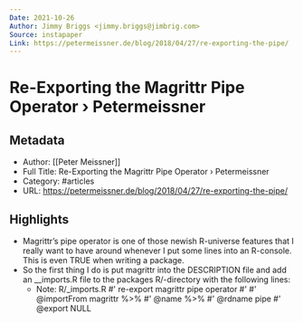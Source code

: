```yaml
---
Date: 2021-10-26
Author: Jimmy Briggs <jimmy.briggs@jimbrig.com>
Source: instapaper
Link: https://petermeissner.de/blog/2018/04/27/re-exporting-the-pipe/
---
```

# Re-Exporting the Magrittr Pipe Operator › Petermeissner

## Metadata
- Author: [[Peter Meissner]]
- Full Title: Re-Exporting the Magrittr Pipe Operator › Petermeissner
- Category: #articles
- URL: https://petermeissner.de/blog/2018/04/27/re-exporting-the-pipe/

## Highlights
- Magrittr’s pipe operator is one of those newish R-universe features that I really want to have around whenever I put some lines into an R-console. This is even TRUE when writing a package.
- So the first thing I do is put magrittr into the DESCRIPTION file and add an __imports.R file to the packages R/-directory with the following lines:
    - Note: R/_imports.R
      #' re-export magrittr pipe operator
      #'
      #' @importFrom magrittr %>%
      #' @name %>%
      #' @rdname pipe
      #' @export
      NULL

